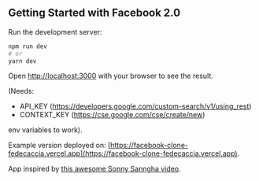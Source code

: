 ## Getting Started with Facebook 2.0

Run the development server:

```bash
npm run dev
# or
yarn dev
```

Open [http://localhost:3000](http://localhost:3000) with your browser to see the result.

(Needs:

- API_KEY (https://developers.google.com/custom-search/v1/using_rest)
- CONTEXT_KEY (https://cse.google.com/cse/create/new)

env variables to work).

Example version deployed on: [https://facebook-clone-fedecaccia.vercel.app](https://facebook-clone-fedecaccia.vercel.app).

App inspired by [this awesome Sonny Sanngha video](https://www.youtube.com/watch?v=24xpTmaPOdY).
